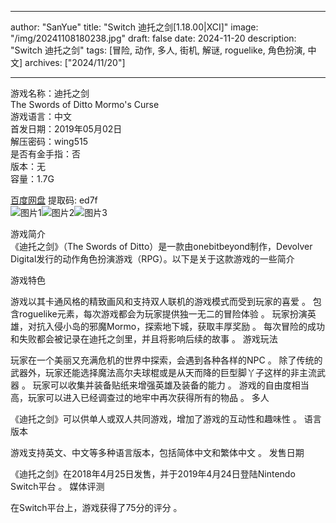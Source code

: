 
---
author: "SanYue"
title: "Switch 迪托之剑[1.18.00|XCI]"
image: "/img/20241108180238.jpg"
draft: false
date: 2024-11-20
description: "Switch 迪托之剑"
tags: [冒险, 动作, 多人, 街机, 解谜, roguelike, 角色扮演, 中文]
archives: ["2024/11/20"]

---

游戏名称：迪托之剑   
The Swords of Ditto Mormo's Curse    
游戏语言：中文  
首发日期：2019年05月02日  
解压密码：wing515  
是否有金手指：否  
版本：无   
容量：1.7G

[百度网盘](https//pan.baidu.com/s/18OrnXmoqC1pmqAvtH_pV1A) 提取码: ed7f  
![图片1](/img/8b9ffa.jpg)![图片2](/img/45e76f.jpg)![图片3](/img/c9dc96.jpg)  

游戏简介  
《迪托之剑》（The Swords of Ditto）是一款由onebitbeyond制作，Devolver Digital发行的动作角色扮演游戏（RPG）。以下是关于这款游戏的一些简介

游戏特色

游戏以其卡通风格的精致画风和支持双人联机的游戏模式而受到玩家的喜爱
。
包含roguelike元素，每次游戏都会为玩家提供独一无二的冒险体验
。
玩家扮演英雄，对抗入侵小岛的邪魔Mormo，探索地下城，获取丰厚奖励
。
每次冒险的成功和失败都会被记录在迪托之剑里，并且将影响后续的故事
。
游戏玩法

玩家在一个美丽又充满危机的世界中探索，会遇到各种各样的NPC
。
除了传统的武器外，玩家还能选择魔法高尔夫球棍或是从天而降的巨型脚丫子这样的非主流武器
。
玩家可以收集并装备贴纸来增强英雄及装备的能力
。
游戏的自由度相当高，玩家可以进入已经调查过的地牢中再次获得所有的物品
。
多人

《迪托之剑》可以供单人或双人共同游戏，增加了游戏的互动性和趣味性
。
语言版本

游戏支持英文、中文等多种语言版本，包括简体中文和繁体中文
。
发售日期

《迪托之剑》在2018年4月25日发售，并于2019年4月24日登陆Nintendo Switch平台
。
媒体评测

在Switch平台上，游戏获得了75分的评分
。
